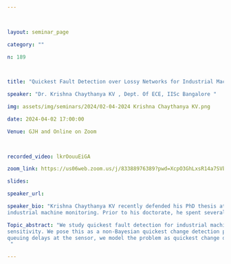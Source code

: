 ```yaml
--- 

  

layout: seminar_page 

category: "" 

n: 189

  

title: "Quickest Fault Detection over Lossy Networks for Industrial Machinery" 

speaker: "Dr. Krishna Chaythanya KV , Dept. Of ECE, IISc Bangalore "  

img: assets/img/seminars/2024/02-04-2024 Krishna Chaythanya KV.png

date: 2024-04-02 17:00:00  

Venue: GJH and Online on Zoom 

  

recorded_video: lkrOouuEiGA 

zoom_link: https://us06web.zoom.us/j/83388976389?pwd=XcpO3GhLxsR14a7SVbPx33HQQa1jbt.1 

slides:  

speaker_url: 

speaker_bio: "Krishna Chaythanya KV recently defended his PhD thesis at the Dept of ECE, IISc, where his research focused on developing quickest fault detection algorithms for cyber-physical systems like networked  
industrial machine monitoring. Prior to his doctorate, he spent several years in the industry applying signal processing techniques to wireless communications and designing wireless networks for IoT devices after earning his master's degree from IISc in 2011. Krishna Chaythanya's research interests lie at the intersection of statistical inference, data analytics, signal processing, and communication theory. "

Topic_abstract: "We study quickest fault detection for industrial machine condition monitoring where sensor data is transmitted over lossy networks. Existing techniques suffer from long detection delays despite high  
sensitivity. We pose this as a non-Bayesian quickest change detection problem where the post-change probability distribution is unknown but belongs to a known set. For this, we derive a computationally efficient generalized CUSUM algorithm based on the generalized likelihood ratio principle, and provide analytical bounds on the false alarm probability and expected detection delay. We apply our sequential detection techniques to detect bearing faults, by recognizing the cyclostationary nature of bearing vibration signals, constructing a cyclic spectrum statistic to detect the induced cyclostationarity, and combining this with our generalized CUSUM algorithm. We show that our algorithm is able to detect small changes even at very low SNR while ensuring practical detection delays and false alarms. For the case when measurements are transmitted over lossy wireless networks subject to packet losses and  
queuing delays at the sensor, we model the problem as quickest change detection for a Markov process. We derive a CUSUM-based algorithm and prove its asymptotic optimality. Furthermore, our analysis extends to cases with incomplete data due to packet drops. We also investigate the impact of different queuing disciplines employed at the sensor on the detection performance. 
 "

---
```


